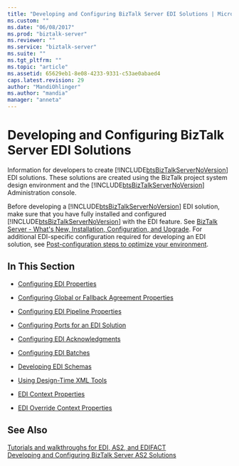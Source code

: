 ```yaml
---
title: "Developing and Configuring BizTalk Server EDI Solutions | Microsoft Docs"
ms.custom: ""
ms.date: "06/08/2017"
ms.prod: "biztalk-server"
ms.reviewer: ""
ms.service: "biztalk-server"
ms.suite: ""
ms.tgt_pltfrm: ""
ms.topic: "article"
ms.assetid: 65629eb1-8e08-4233-9331-c53ae0abaed4
caps.latest.revision: 29
author: "MandiOhlinger"
ms.author: "mandia"
manager: "anneta"
---
```

# Developing and Configuring BizTalk Server EDI Solutions
Information for developers to create [!INCLUDE[btsBizTalkServerNoVersion](../includes/btsbiztalkservernoversion-md.md)] EDI solutions. These solutions are created using the BizTalk project system design environment and the [!INCLUDE[btsBizTalkServerNoVersion](../includes/btsbiztalkservernoversion-md.md)] Administration console.  
  
 Before developing a [!INCLUDE[btsBizTalkServerNoVersion](../includes/btsbiztalkservernoversion-md.md)] EDI solution, make sure that you have fully installed and configured [!INCLUDE[btsBizTalkServerNoVersion](../includes/btsbiztalkservernoversion-md.md)] with the EDI feature. See [BizTalk Server - What's New, Installation, Configuration, and Upgrade](../install-and-config-guides/biztalk-server-what-s-new-installation-configuration-and-upgrade.md). For additional EDI-specific configuration required for developing an EDI solution, see [Post-configuration steps to optimize your environment](../install-and-config-guides/post-configuration-steps-to-optimize-your-environment.md).  
  
## In This Section  
  
-   [Configuring EDI Properties](../core/configuring-edi-properties.md)  
  
-   [Configuring Global or Fallback Agreement Properties](../core/configuring-global-or-fallback-agreement-properties.md)  
  
-   [Configuring EDI Pipeline Properties](../core/configuring-edi-pipeline-properties.md)  
  
-   [Configuring Ports for an EDI Solution](../core/configuring-ports-for-an-edi-solution.md)  
  
-   [Configuring EDI Acknowledgments](../core/configuring-edi-acknowledgments.md)  
  
-   [Configuring EDI Batches](../core/configuring-edi-batches.md)  
  
-   [Developing EDI Schemas](../core/developing-edi-schemas.md)  
  
-   [Using Design-Time XML Tools](../core/using-design-time-xml-tools.md)  
  
-   [EDI Context Properties](../core/edi-context-properties.md)  
  
-   [EDI Override Context Properties](../core/edi-override-context-properties.md)  
  
## See Also  

[Tutorials and walkthroughs for EDI, AS2, and EDIFACT](../core/tutorials-and-walkthroughs-for-edi-as2-and-edifact.md)  
[Developing and Configuring BizTalk Server AS2 Solutions](../core/developing-and-configuring-biztalk-server-as2-solutions.md)